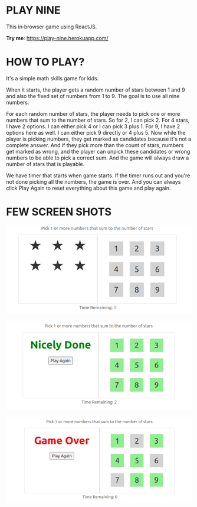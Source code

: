 # PLAY NINE
This in‑browser game using ReactJS. 

__Try me__: https://play-nine.herokuapp.com/

# HOW TO PLAY?
It's a simple math skills game for kids.

When it starts, the player gets a random number of stars between 1 and 9 and also the fixed set of numbers from 1 to 9. The goal is to use all nine numbers. 

For each random number of stars, the player needs to pick one or more numbers that sum to the number of stars. So for 2, I can pick 2. For 4 stars, I have 2 options. I can either pick 4 or I can pick 3 plus 1. For 9, I have 2 options here as well. I can either pick 9 directly or 4 plus 5. Now while the player is picking numbers, they get marked as candidates because it's not a complete answer. And if they pick more than the count of stars, numbers get marked as wrong, and the player can unpick these candidates or wrong numbers to be able to pick a correct sum. And the game will always draw a number of stars that is playable. 

We have timer that starts when game starts. If the timer runs out and you're not done picking all the numbers, the game is over. 
And you can always click Play Again to reset everything about this game and play again.

# FEW SCREEN SHOTS

![image.png](images/play_nine_1.png)<br><br>
![image.png](images/play_nine_3.png)<br><br>
![image.png](images/play_nine_2.png)<br><br>
